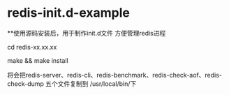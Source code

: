 # redis-init.d-example

**使用源码安装后，用于制作init.d文件 方便管理redis进程


cd redis-xx.xx.xx

make && make install

将会把redis-server、redis-cli、redis-benchmark、redis-check-aof、redis-check-dump 五个文件复制到 /usr/local/bin/下
